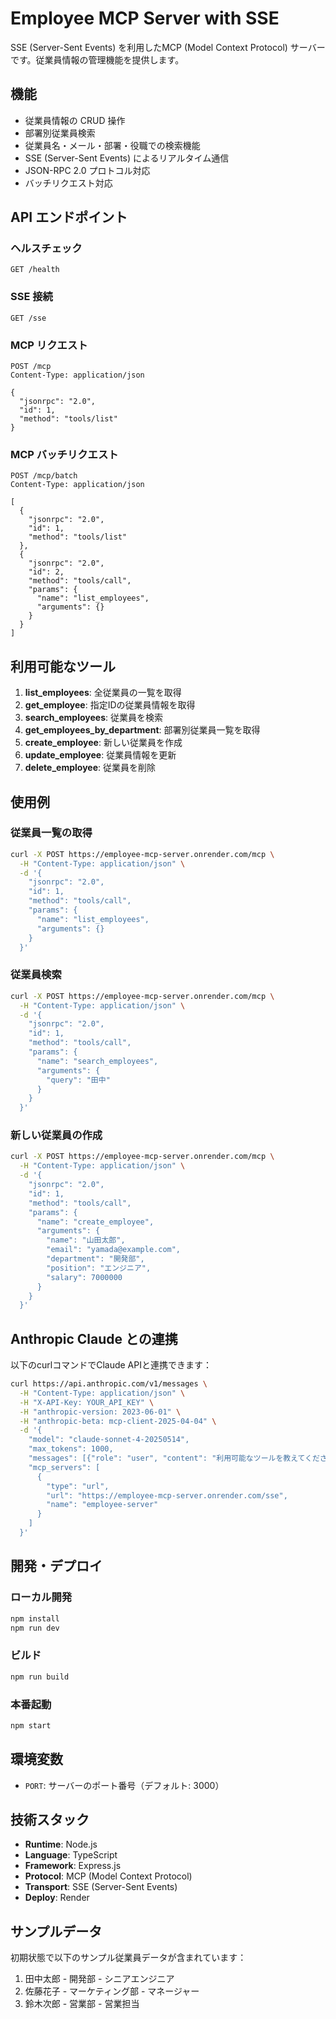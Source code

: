 # Employee MCP Server with SSE

SSE (Server-Sent Events) を利用したMCP (Model Context Protocol) サーバーです。従業員情報の管理機能を提供します。

## 機能

- 従業員情報の CRUD 操作
- 部署別従業員検索
- 従業員名・メール・部署・役職での検索機能
- SSE (Server-Sent Events) によるリアルタイム通信
- JSON-RPC 2.0 プロトコル対応
- バッチリクエスト対応

## API エンドポイント

### ヘルスチェック
```
GET /health
```

### SSE 接続
```
GET /sse
```

### MCP リクエスト
```
POST /mcp
Content-Type: application/json

{
  "jsonrpc": "2.0",
  "id": 1,
  "method": "tools/list"
}
```

### MCP バッチリクエスト
```
POST /mcp/batch
Content-Type: application/json

[
  {
    "jsonrpc": "2.0",
    "id": 1,
    "method": "tools/list"
  },
  {
    "jsonrpc": "2.0",
    "id": 2,
    "method": "tools/call",
    "params": {
      "name": "list_employees",
      "arguments": {}
    }
  }
]
```

## 利用可能なツール

1. **list_employees**: 全従業員の一覧を取得
2. **get_employee**: 指定IDの従業員情報を取得
3. **search_employees**: 従業員を検索
4. **get_employees_by_department**: 部署別従業員一覧を取得
5. **create_employee**: 新しい従業員を作成
6. **update_employee**: 従業員情報を更新
7. **delete_employee**: 従業員を削除

## 使用例

### 従業員一覧の取得
```bash
curl -X POST https://employee-mcp-server.onrender.com/mcp \
  -H "Content-Type: application/json" \
  -d '{
    "jsonrpc": "2.0",
    "id": 1,
    "method": "tools/call",
    "params": {
      "name": "list_employees",
      "arguments": {}
    }
  }'
```

### 従業員検索
```bash
curl -X POST https://employee-mcp-server.onrender.com/mcp \
  -H "Content-Type: application/json" \
  -d '{
    "jsonrpc": "2.0",
    "id": 1,
    "method": "tools/call",
    "params": {
      "name": "search_employees",
      "arguments": {
        "query": "田中"
      }
    }
  }'
```

### 新しい従業員の作成
```bash
curl -X POST https://employee-mcp-server.onrender.com/mcp \
  -H "Content-Type: application/json" \
  -d '{
    "jsonrpc": "2.0",
    "id": 1,
    "method": "tools/call",
    "params": {
      "name": "create_employee",
      "arguments": {
        "name": "山田太郎",
        "email": "yamada@example.com",
        "department": "開発部",
        "position": "エンジニア",
        "salary": 7000000
      }
    }
  }'
```

## Anthropic Claude との連携

以下のcurlコマンドでClaude APIと連携できます：

```bash
curl https://api.anthropic.com/v1/messages \
  -H "Content-Type: application/json" \
  -H "X-API-Key: YOUR_API_KEY" \
  -H "anthropic-version: 2023-06-01" \
  -H "anthropic-beta: mcp-client-2025-04-04" \
  -d '{
    "model": "claude-sonnet-4-20250514",
    "max_tokens": 1000,
    "messages": [{"role": "user", "content": "利用可能なツールを教えてください"}],
    "mcp_servers": [
      {
        "type": "url",
        "url": "https://employee-mcp-server.onrender.com/sse",
        "name": "employee-server"
      }
    ]
  }'
```

## 開発・デプロイ

### ローカル開発
```bash
npm install
npm run dev
```

### ビルド
```bash
npm run build
```

### 本番起動
```bash
npm start
```

## 環境変数

- `PORT`: サーバーのポート番号（デフォルト: 3000）

## 技術スタック

- **Runtime**: Node.js
- **Language**: TypeScript
- **Framework**: Express.js
- **Protocol**: MCP (Model Context Protocol)
- **Transport**: SSE (Server-Sent Events)
- **Deploy**: Render

## サンプルデータ

初期状態で以下のサンプル従業員データが含まれています：

1. 田中太郎 - 開発部 - シニアエンジニア
2. 佐藤花子 - マーケティング部 - マネージャー
3. 鈴木次郎 - 営業部 - 営業担当
